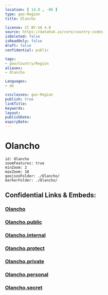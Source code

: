 ```yaml
---
location: [ 14.8 , -86 ] 
type: geo-Region
title: Olancho

license: CC BY-SA 4.0
source: https://datahub.io/core/country-codes
isDeleted: false
isReadOnly: false
draft: false
confidential: public

tags:
- geo/Country/Region
aliases:
- Olancho

Languages:
- de

cssclasses: geo-Region
publish: true
linkTitle: 
keywords: 
layout: 
publishDate: 
expiryDate: 
---
```


# Olancho

```leaflet
id: Olancho
zoomFeatures: true 
minZoom: 2 
maxZoom: 18
geojsonFolder: ./Olancho/
markerFolder: ./Olancho/
```


## Confidential Links & Embeds: 

### [Olancho](/_Standards/Earth/Continent/America~Central/Honduras/departments~Honduras/Olancho.md) 

### [Olancho.public](/_public/Earth/Continent/America~Central/Honduras/departments~Honduras/Olancho.public.md) 

### [Olancho.internal](/_internal/Earth/Continent/America~Central/Honduras/departments~Honduras/Olancho.internal.md) 

### [Olancho.protect](/_protect/Earth/Continent/America~Central/Honduras/departments~Honduras/Olancho.protect.md) 

### [Olancho.private](/_private/Earth/Continent/America~Central/Honduras/departments~Honduras/Olancho.private.md) 

### [Olancho.personal](/_personal/Earth/Continent/America~Central/Honduras/departments~Honduras/Olancho.personal.md) 

### [Olancho.secret](/_secret/Earth/Continent/America~Central/Honduras/departments~Honduras/Olancho.secret.md)

